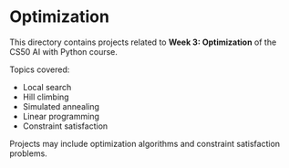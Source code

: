 # Optimization

This directory contains projects related to **Week 3: Optimization** of the CS50 AI with Python course.

Topics covered:
- Local search
- Hill climbing
- Simulated annealing
- Linear programming
- Constraint satisfaction

Projects may include optimization algorithms and constraint satisfaction problems.